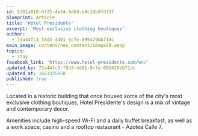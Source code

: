 ```yaml
---
id: 5301a018-6f25-4a24-9db9-b8c18b07d73f
blueprint: article
title: 'Hotel Presidente'
excerpt: 'Most exclusive clothing boutiques'
author:
  - 73a44fc3-f8d3-4d01-9c7e-095429bb71dc
main_image: content/new_content/image29.webp
topics:
  - stay
facebook_link: 'https://www.hotel-presidente.com/en/'
updated_by: 73a44fc3-f8d3-4d01-9c7e-095429bb71dc
updated_at: 1663335858
published: true
---
```

Located in a historic building that once housed some of the city's most exclusive clothing boutiques, Hotel Presidente's design is a mix of vintage and contemporary decor.

Amenities include high-speed Wi-Fi and a daily buffet breakfast, as well as a work space, casino and a rooftop restaurant - Azotea Calle 7.